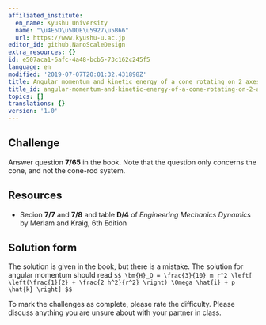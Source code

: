 ```yaml
---
affiliated_institute:
  en_name: Kyushu University
  name: "\u4E5D\u5DDE\u5927\u5B66"
  url: https://www.kyushu-u.ac.jp
editor_id: github.NanoScaleDesign
extra_resources: {}
id: e507aca1-6afc-4a48-bcb5-73c162c245f5
language: en
modified: '2019-07-07T20:01:32.431898Z'
title: Angular momentum and kinetic energy of a cone rotating on 2 axes
title_id: angular-momentum-and-kinetic-energy-of-a-cone-rotating-on-2-axes
topics: []
translations: {}
version: '1.0'
---
```


## Challenge
Answer question **7/65** in the book.
Note that the question only concerns the cone, and not the cone-rod system.

## Resources
- Secion **7/7** and **7/8** and table **D/4** of *Engineering Mechanics Dynamics* by Meriam and Kraig, 6th Edition


## Solution form
The solution is given in the book, but there is a mistake. The solution for angular momentum should read
`$$
\bm{H}_O = \frac{3}{10} m r^2 \left[ \left(\frac{1}{2} + \frac{2 h^2}{r^2} \right) \Omega \hat{i} + p \hat{k} \right]
$$`

To mark the challenges as complete, please rate the difficulty.
Please discuss anything you are unsure about with your partner in class.
